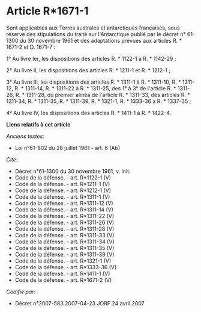 # Article R*1671-1

Sont applicables aux Terres australes et antarctiques françaises, sous réserve des stipulations du traité sur l'Antarctique
publié par le décret n° 61-1300 du 30 novembre 1961 et des adaptations prévues aux articles R. * 1671-2 et D. 1671-7 : 

1° Au livre Ier, les dispositions des articles R. * 1122-1 à R. * 1142-29 ; 

2° Au livre II, les dispositions des articles R. * 1211-1 et R. * 1212-1 ; 

3° Au livre III, les dispositions des articles R. * 1311-1 à R. * 1311-10, R. * 1311-12, R. * 1311-14, R. * 1311-22 à R. *
1311-25, des 1° à 3° de l'article R. * 1311-26, R. * 1311-28, du premier alinéa de l'article R. * 1311-33, des articles R. *
1311-34, R. * 1311-35, R. * 1311-39, R. * 1321-1, R. * 1333-36 à R. * 1337-35 ; 

4° Au livre IV, les dispositions des articles R. * 1411-1 à R. * 1422-4.

**Liens relatifs à cet article**

_Anciens textes_:

  - Loi n°61-802 du 28 juillet 1961 - art. 6 (Ab)

_Cite_:

  - Décret n°61-1300 du 30 novembre 1961, v. init.
  - Code de la défense. - art. R*1122-1 (V)
  - Code de la défense. - art. R*1211-1 (V)
  - Code de la défense. - art. R*1212-1 (V)
  - Code de la défense. - art. R*1311-1 (V)
  - Code de la défense. - art. R*1311-12 (V)
  - Code de la défense. - art. R*1311-14 (V)
  - Code de la défense. - art. R*1311-22 (V)
  - Code de la défense. - art. R*1311-26 (V)
  - Code de la défense. - art. R*1311-28 (V)
  - Code de la défense. - art. R*1311-33 (V)
  - Code de la défense. - art. R*1311-34 (V)
  - Code de la défense. - art. R*1311-35 (V)
  - Code de la défense. - art. R*1311-39 (V)
  - Code de la défense. - art. R*1321-1 (V)
  - Code de la défense. - art. R*1333-36 (V)
  - Code de la défense. - art. R*1411-1 (V)
  - Code de la défense. - art. R*1671-2 (V)

_Codifié par_:

  - Décret n°2007-583 2007-04-23 JORF 24 avril 2007
